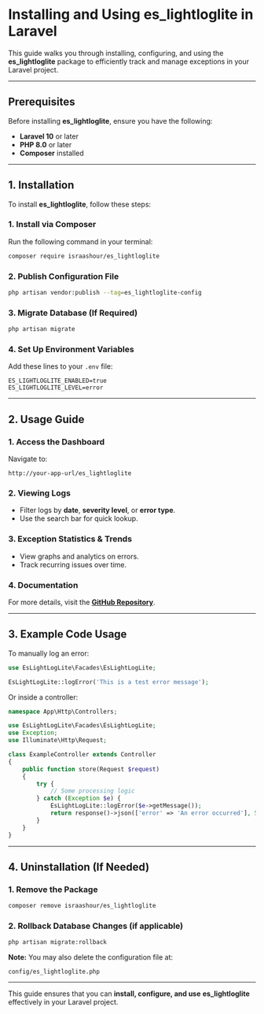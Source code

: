 # Installing and Using es_lightloglite in Laravel  

This guide walks you through installing, configuring, and using the **es_lightloglite** package to efficiently track and manage exceptions in your Laravel project.  

---

##  Prerequisites  

Before installing **es_lightloglite**, ensure you have the following:  
- **Laravel 10** or later  
- **PHP 8.0** or later  
- **Composer** installed  

---

## 1. Installation  

To install **es_lightloglite**, follow these steps:  

### **1. Install via Composer**  
Run the following command in your terminal:  
```bash
composer require israashour/es_lightloglite
````

### **2. Publish Configuration File**

```bash
php artisan vendor:publish --tag=es_lightloglite-config
```

### **3. Migrate Database (If Required)**

```bash
php artisan migrate
```

### **4. Set Up Environment Variables**

Add these lines to your `.env` file:

```env
ES_LIGHTLOGLITE_ENABLED=true
ES_LIGHTLOGLITE_LEVEL=error
```

---

## 2. Usage Guide

### **1. Access the Dashboard**

Navigate to:

```
http://your-app-url/es_lightloglite
```

### **2. Viewing Logs**

- Filter logs by **date**, **severity level**, or **error type**.
- Use the search bar for quick lookup.

### **3. Exception Statistics & Trends**

- View graphs and analytics on errors.
- Track recurring issues over time.

### **4. Documentation**

For more details, visit the **[GitHub Repository](https://github.com/israashour/package-test.git)**.

---

## 3. Example Code Usage

To manually log an error:

```php
use EsLightLogLite\Facades\EsLightLogLite;

EsLightLogLite::logError('This is a test error message');
```

Or inside a controller:

```php
namespace App\Http\Controllers;

use EsLightLogLite\Facades\EsLightLogLite;
use Exception;
use Illuminate\Http\Request;

class ExampleController extends Controller
{
    public function store(Request $request)
    {
        try {
            // Some processing logic
        } catch (Exception $e) {
            EsLightLogLite::logError($e->getMessage());
            return response()->json(['error' => 'An error occurred'], 500);
        }
    }
}
```

---

##  4. Uninstallation (If Needed)

### **1. Remove the Package**

```bash
composer remove israashour/es_lightloglite
```

### **2. Rollback Database Changes (if applicable)**

```bash
php artisan migrate:rollback
```

**Note:** You may also delete the configuration file at:

```
config/es_lightloglite.php
```

---

This guide ensures that you can **install, configure, and use** **es_lightloglite** effectively in your Laravel project. 
